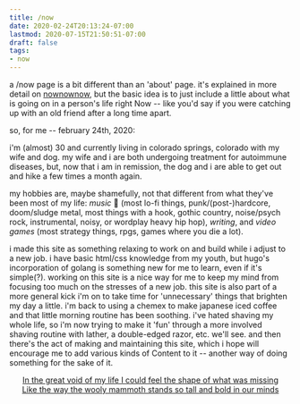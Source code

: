```yaml
---
title: /now
date: 2020-02-24T20:13:24-07:00
lastmod: 2020-07-15T21:50:51-07:00
draft: false
tags:
- now
---
```


a /now page is a bit different than an 'about' page. it's explained in more detail on [nownownow](https://nownownow.com/about), but the basic idea is to just include a little about what is going on in a person's life right Now -- like you'd say if you were catching up with an old friend after a long time apart.  

so, for me -- february 24th, 2020:

i'm (almost) 30 and currently living in <span class="p-locality">colorado springs, colorado</span> with my wife and dog. my wife and i are both undergoing treatment for autoimmune diseases, but, now that i am in remission, the dog and i are able to get out and hike a few times a month again.

my hobbies are, maybe shamefully, not that different from what they've been most of my life: *music* :hear_no_evil: (most lo-fi things, punk/(post-)hardcore, doom/sludge metal, most things with a hook, gothic country, noise/psych rock, instrumental, noisy, or wordplay heavy hip hop), *writing*, and *video games* (most strategy things, rpgs, games where you die a lot).

i made this site as something relaxing to work on and build while i adjust to a new job. i have basic html/css knowledge from my youth, but hugo's incorporation of golang is something new for me to learn, even if it's simple(?). working on this site is a nice way for me to keep my mind from focusing too much on the stresses of a new job. this site is also part of a more general kick i'm on to take time for 'unnecessary' things that brighten my day a little. i'm back to using a chemex to make japanese iced coffee and that little morning routine has been soothing. i've hated shaving my whole life, so i'm now trying to make it 'fun' through a more involved shaving routine with lather, a double-edged razor, etc. we'll see. and then there's the act of making and maintaining this site, which i hope will encourage me to add various kinds of Content to it -- another way of doing something for the sake of it.   

<div style="text-align:center"><span><a href="https://www.youtube.com/watch?v=ZDpMhA_srcM">
In the great void of my life I could feel the shape of what was missing</a></span></div>
<div style="text-align:center"><span><a href="https://www.youtube.com/watch?v=ZDpMhA_srcM">Like the way the wooly mammoth stands so tall and bold in our minds
</a></span></div>






